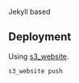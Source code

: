 Jekyll based

## Deployment

Using [s3_website](https://github.com/laurilehmijoki/s3_website).

`s3_website push`
